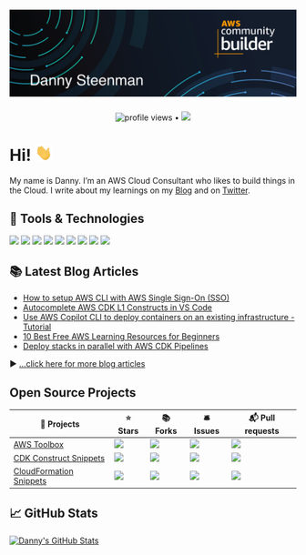 # [![Danny Steenman header](https://raw.githubusercontent.com/dannysteenman/dannysteenman/main/icon/gh-header.png)](https://dannys.cloud)

<p align="center">
  <img src="https://gpvc.arturio.dev/dannysteenman" alt="profile views"> •
  <a href="https://twitter.com/intent/follow?screen_name=dannysteenman&tw_p=followbutton"><img src="https://img.shields.io/twitter/follow/dannysteenman?label=%40dannysteenman&style=social"></a>
</p>

# Hi! <img src="https://raw.githubusercontent.com/dannysteenman/dannysteenman/main/icon/wave.gif" width="30px">

My name is Danny. I’m an AWS Cloud Consultant who likes to build things in the Cloud. I write about my learnings on my [Blog](https://dannys.cloud) and on [Twitter](https://twitter.com/dannysteenman).

## 🧰 Tools & Technologies

![](https://img.shields.io/badge/OS-MacOS-informational?style=flat&logo=Apple&logoColor=white&color=2bbc8a)
![](https://img.shields.io/badge/Editor-VSCode-informational?style=flat&logo=visual-studio-code&logoColor=white&color=2bbc8a)
![](https://img.shields.io/badge/Code-Python-informational?style=flat&logo=python&logoColor=white&color=2bbc8a)
![](https://img.shields.io/badge/Code-Typescript-informational?style=flat&logo=typescript&logoColor=white&color=2bbc8a)
![](https://img.shields.io/badge/Shell-ZSH-informational?style=flat&logo=gnu-bash&logoColor=white&color=2bbc8a)
![](https://img.shields.io/badge/Tools-CDK-informational?style=flat&logo=amazon-aws&logoColor=white&color=2bbc8a)
![](https://img.shields.io/badge/Tools-CloudFormation-informational?style=flat&logo=amazon-aws&logoColor=white&color=2bbc8a)
![](https://img.shields.io/badge/Tools-Docker-informational?style=flat&logo=docker&logoColor=white&color=2bbc8a)
![](https://img.shields.io/badge/Cloud-Amazon_Web_Services-informational?style=flat&logo=amazon-aws&logoColor=white&color=2bbc8a)

## 📚 Latest Blog Articles

<!-- BLOG-POST-LIST:START -->
- [How to setup AWS CLI with AWS Single Sign-On (SSO)](https://dannys.cloud/how-to-setup-aws-cli-with-aws-sso)
- [Autocomplete AWS CDK L1 Constructs in VS Code](https://dannys.cloud/autocomplete-aws-cdk-l1-constructs-vs-code)
- [Use AWS Copilot CLI to deploy containers on an existing infrastructure - Tutorial](https://dannys.cloud/aws-copilot-cli-deploy-containers-existing-infrastructure-tutorial)
- [10 Best Free AWS Learning Resources for Beginners](https://dannys.cloud/10-best-free-aws-learning-resources-for-beginners)
- [Deploy stacks in parallel with AWS CDK Pipelines](https://dannys.cloud/deploy-stacks-parallel-aws-cdk-pipelines)
<!-- BLOG-POST-LIST:END -->

▶ [...click here for more blog articles](https://dannys.cloud)

## Open Source Projects

| 🎁 Projects                                                                               | ⭐ Stars                                                                                         | 📚 Forks                                                                                         | 🛎 Issues                                                                                          | 📬 Pull requests                                                                                     |
| ---------------------------------------------------------------------------------------- | ----------------------------------------------------------------------------------------------- | ----------------------------------------------------------------------------------------------- | ------------------------------------------------------------------------------------------------- | --------------------------------------------------------------------------------------------------- |
| [AWS Toolbox](https://github.com/dannysteenman/aws-toolbox)                              | ![](https://img.shields.io/github/stars/dannysteenman/aws-toolbox?color=green)                  | ![](https://img.shields.io/github/forks/dannysteenman/aws-toolbox?color=green)                  | ![](https://img.shields.io/github/issues/dannysteenman/aws-toolbox?color=green)                   | ![](https://img.shields.io/github/issues-pr/dannysteenman/aws-toolbox?color=orange)                 |
| [CDK Construct Snippets](https://github.com/dannysteenman/vscode-cdk-snippets) | ![](https://img.shields.io/github/stars/dannysteenman/vscode-cdk-snippets?color=green) | ![](https://img.shields.io/github/forks/dannysteenman/vscode-cdk-snippets?color=green) | ![](https://img.shields.io/github/issues/dannysteenman/vscode-cdk-snippets?color=yellow) | ![](https://img.shields.io/github/issues-pr/dannysteenman/vscode-cdk-snippets?color=green) |
| [CloudFormation Snippets](https://github.com/dannysteenman/vscode-cloudformation-snippets) | ![](https://img.shields.io/github/stars/dannysteenman/vscode-cloudformation-snippets?color=green) | ![](https://img.shields.io/github/forks/dannysteenman/vscode-cloudformation-snippets?color=green) | ![](https://img.shields.io/github/issues/dannysteenman/vscode-cloudformation-snippets?color=yellow) | ![](https://img.shields.io/github/issues-pr/dannysteenman/vscode-cloudformation-snippets?color=green) |

## 📈 GitHub Stats

<a href="https://github.com/dannysteenman/dannysteenman">
  <img align="center" src="https://github-readme-stats.vercel.app/api?username=dannysteenman&show_icons=true&line_height=27&count_private=true&title_color=ffffff&text_color=c9cacc&icon_color=2bbc8a&bg_color=1d1f21" alt="Danny's GitHub Stats" />
</a>
